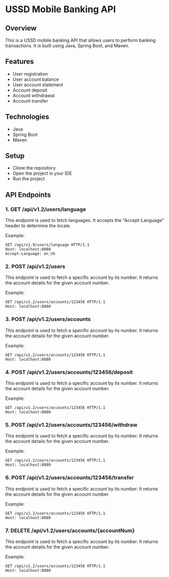 # USSD Mobile Banking API

## Overview
This is a USSD mobile banking API that allows users to perform banking transactions.
It is built using Java, Spring Boot, and Maven.

## Features
- User registration
- User account balance
- User account statement
- Account deposit
- Account withdrawal
- Account transfer

## Technologies
- Java
- Spring Boot
- Maven

## Setup
- Clone the repository
- Open the project in your IDE
- Run the project

## API Endpoints

### 1. GET /api/v1.2/users/language

This endpoint is used to fetch languages. It accepts the "Accept-Language" header to determine the locale.

Example:
```http
GET /api/v1.9/users/language HTTP/1.1
Host: localhost:8080
Accept-Language: en_US
```

### 2. POST /api/v1.2/users
This endpoint is used to fetch a specific account by its number. It returns the account details for the given account number.

Example:
```http
GET /api/v1.2/users/accounts/123456 HTTP/1.1
Host: localhost:8080
```

### 3. POST /api/v1.2/users/accounts
This endpoint is used to fetch a specific account by its number. It returns the account details for the given account number.

Example:
```http
GET /api/v1.2/users/accounts/123456 HTTP/1.1
Host: localhost:8080
```

### 4. POST /api/v1.2/users/accounts/123456/deposit
This endpoint is used to fetch a specific account by its number. It returns the account details for the given account number.

Example:
```http
GET /api/v1.2/users/accounts/123456 HTTP/1.1
Host: localhost:8080
```

### 5. POST /api/v1.2/users/accounts/123456/withdraw
This endpoint is used to fetch a specific account by its number. It returns the account details for the given account number.

Example:
```http
GET /api/v1.2/users/accounts/123456 HTTP/1.1
Host: localhost:8080
```

### 6. POST /api/v1.2/users/accounts/123456/transfer
This endpoint is used to fetch a specific account by its number. It returns the account details for the given account number.

Example:
```http
GET /api/v1.2/users/accounts/123456 HTTP/1.1
Host: localhost:8080
```

### 7. DELETE /api/v1.2/users/accounts/{accountNum}
This endpoint is used to fetch a specific account by its number. It returns the account details for the given account number.

Example:
```http
GET /api/v1.2/users/accounts/123456 HTTP/1.1
Host: localhost:8080
```
